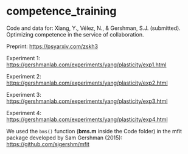 # competence_training

Code and data for: Xiang, Y., Vélez, N., & Gershman, S.J. (submitted). Optimizing competence in the service of collaboration.

Preprint: https://psyarxiv.com/zskh3

Experiment 1: https://gershmanlab.com/experiments/yang/plasticity/exp1.html 

Experiment 2: https://gershmanlab.com/experiments/yang/plasticity/exp2.html 

Experiment 3: https://gershmanlab.com/experiments/yang/plasticity/exp3.html 

Experiment 4: https://gershmanlab.com/experiments/yang/plasticity/exp4.html 

We used the `bms()` function (**bms.m** inside the Code folder) in the mfit package developed by Sam Gershman (2015): https://github.com/sjgershm/mfit

